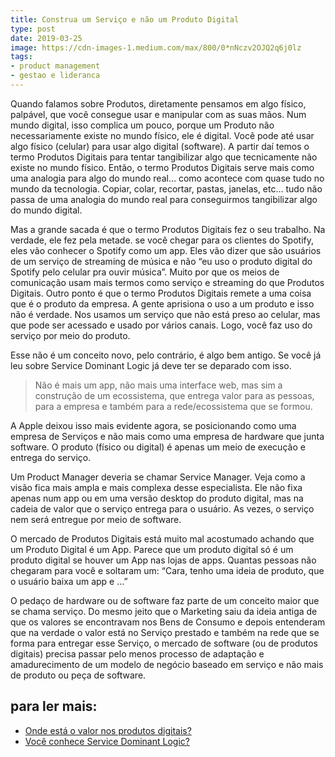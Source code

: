 ```yaml
---
title: Construa um Serviço e não um Produto Digital
type: post
date: 2019-03-25
image: https://cdn-images-1.medium.com/max/800/0*nNczv2OJQ2q6j0lz
tags:
- product management
- gestao e lideranca
---
```


Quando falamos sobre Produtos, diretamente pensamos em algo físico, palpável, que você consegue usar e manipular com as suas mãos. Num mundo digital, isso complica um pouco, porque um Produto não necessariamente existe no mundo físico, ele é digital. Você pode até usar algo físico (celular) para usar algo digital (software). A partir daí temos o termo Produtos Digitais para tentar tangibilizar algo que tecnicamente não existe no mundo físico. Então, o termo Produtos Digitais serve mais como uma analogia para algo do mundo real… como acontece com quase tudo no mundo da tecnologia. Copiar, colar, recortar, pastas, janelas, etc… tudo não passa de uma analogia do mundo real para conseguirmos tangibilizar algo do mundo digital.

Mas a grande sacada é que o termo Produtos Digitais fez o seu trabalho. Na verdade, ele fez pela metade. se você chegar para os clientes do Spotify, eles vão conhecer o Spotify como um app. Eles vão dizer que são usuários de um serviço de streaming de música e não “eu uso o produto digital do Spotify pelo celular pra ouvir música”. Muito por que os meios de comunicação usam mais termos como serviço e streaming do que Produtos Digitais. Outro ponto é que o termo Produtos Digitais remete a uma coisa que é o produto da empresa. A gente aprisiona o uso a um produto e isso não é verdade. Nos usamos um serviço que não está preso ao celular, mas que pode ser acessado e usado por vários canais. Logo, você faz uso do serviço por meio do produto.

Esse não é um conceito novo, pelo contrário, é algo bem antigo. Se você já leu sobre Service Dominant Logic já deve ter se deparado com isso.

> Não é mais um app, não mais uma interface web, mas sim a construção de um ecossistema, que entrega valor para as pessoas, para a empresa e também para a rede/ecossistema que se formou.

A Apple deixou isso mais evidente agora, se posicionando como uma empresa de Serviços e não mais como uma empresa de hardware que junta software. O produto (físico ou digital) é apenas um meio de execução e entrega do serviço.

Um Product Manager deveria se chamar Service Manager. Veja como a visão fica mais ampla e mais complexa desse especialista. Ele não fixa apenas num app ou em uma versão desktop do produto digital, mas na cadeia de valor que o serviço entrega para o usuário. As vezes, o serviço nem será entregue por meio de software.

O mercado de Produtos Digitais está muito mal acostumado achando que um Produto Digital é um App. Parece que um produto digital só é um produto digital se houver um App nas lojas de apps. Quantas pessoas não chegaram para você e soltaram um: “Cara, tenho uma ideia de produto, que o usuário baixa um app e …”

O pedaço de hardware ou de software faz parte de um conceito maior que se chama serviço. Do mesmo jeito que o Marketing saiu da ideia antiga de que os valores se encontravam nos Bens de Consumo e depois entenderam que na verdade o valor está no Serviço prestado e também na rede que se forma para entregar esse Serviço, o mercado de software (ou de produtos digitais) precisa passar pelo menos processo de adaptação e amadurecimento de um modelo de negócio baseado em serviço e não mais de produto ou peça de software.

## para ler mais:
- [Onde está o valor nos produtos digitais?](https://diegoeis.com/onde-esta-o-valor-dos-produtos-digitais/)
- [Você conhece Service Dominant Logic?](https://diegoeis.com/service-dominant-logic-marketing/)

